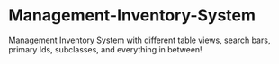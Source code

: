 # Management-Inventory-System
Management Inventory System with different table views, search bars, primary Ids, subclasses, and everything in between!
